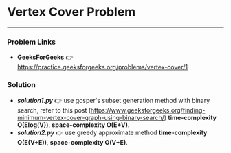 # Vertex Cover Problem

---

### Problem Links
- **__GeeksForGeeks__** :point_right: https://practice.geeksforgeeks.org/problems/vertex-cover/1

### Solution
- **_solution1.py_** :point_right: use gosper's subset generation method with binary search, refer to this post (https://www.geeksforgeeks.org/finding-minimum-vertex-cover-graph-using-binary-search/) **time-complexity O(Elog(V))**, **space-complexity O(E+V)**.
- **_solution2.py_** :point_right: use greedy approximate method **time-complexity O(E(V+E))**, **space-complexity O(V+E)**.
